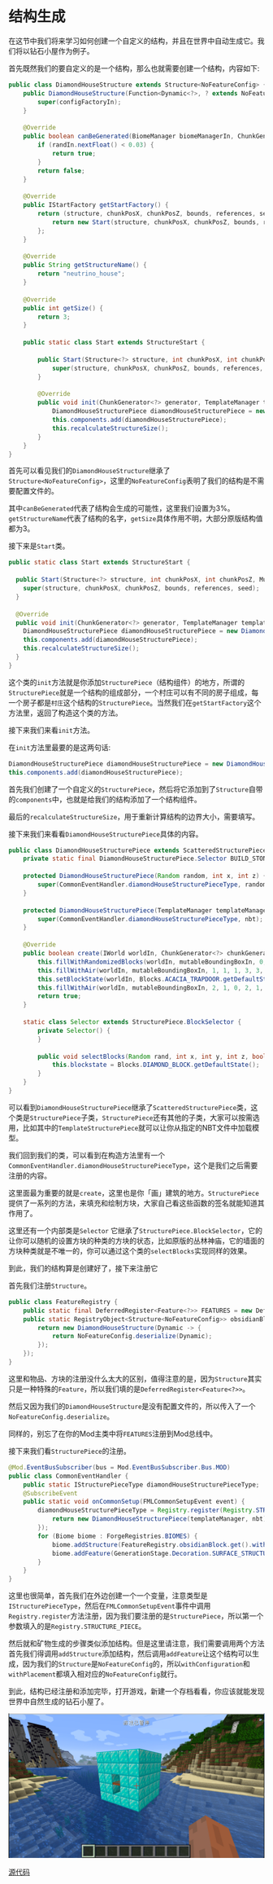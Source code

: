 # 结构生成

在这节中我们将来学习如何创建一个自定义的结构，并且在世界中自动生成它。我们将以钻石小屋作为例子。

首先既然我们的要自定义的是一个结构，那么也就需要创建一个结构，内容如下:

```java
public class DiamondHouseStructure extends Structure<NoFeatureConfig> {
    public DiamondHouseStructure(Function<Dynamic<?>, ? extends NoFeatureConfig> configFactoryIn) {
        super(configFactoryIn);
    }

    @Override
    public boolean canBeGenerated(BiomeManager biomeManagerIn, ChunkGenerator<?> generatorIn, Random randIn, int chunkX, int chunkZ, Biome biomeIn) {
        if (randIn.nextFloat() < 0.03) {
            return true;
        }
        return false;
    }

    @Override
    public IStartFactory getStartFactory() {
        return (structure, chunkPosX, chunkPosZ, bounds, references, seed) -> {
            return new Start(structure, chunkPosX, chunkPosZ, bounds, references, seed);
        };
    }

    @Override
    public String getStructureName() {
        return "neutrino_house";
    }

    @Override
    public int getSize() {
        return 3;
    }

    public static class Start extends StructureStart {

        public Start(Structure<?> structure, int chunkPosX, int chunkPosZ, MutableBoundingBox bounds, int references, long seed) {
            super(structure, chunkPosX, chunkPosZ, bounds, references, seed);
        }

        @Override
        public void init(ChunkGenerator<?> generator, TemplateManager templateManagerIn, int chunkX, int chunkZ, Biome biomeIn) {
            DiamondHouseStructurePiece diamondHouseStructurePiece = new DiamondHouseStructurePiece(this.rand, chunkX * 16, chunkZ * 16);
            this.components.add(diamondHouseStructurePiece);
            this.recalculateStructureSize();
        }
    }
}
```

首先可以看见我们的`DiamondHouseStructure`继承了`Structure<NoFeatureConfig>`，这里的`NoFeatureConfig`表明了我们的结构是不需要配置文件的。

其中`canBeGenerated`代表了结构会生成的可能性，这里我们设置为3%。`getStructureName`代表了结构的名字，`getSize`具体作用不明，大部分原版结构值都为3。

接下来是`Start`类。

```java
public static class Start extends StructureStart {

  public Start(Structure<?> structure, int chunkPosX, int chunkPosZ, MutableBoundingBox bounds, int references, long seed) {
    super(structure, chunkPosX, chunkPosZ, bounds, references, seed);
  }

  @Override
  public void init(ChunkGenerator<?> generator, TemplateManager templateManagerIn, int chunkX, int chunkZ, Biome biomeIn) {
    DiamondHouseStructurePiece diamondHouseStructurePiece = new DiamondHouseStructurePiece(this.rand, chunkX * 16, chunkZ * 16);
    this.components.add(diamondHouseStructurePiece);
    this.recalculateStructureSize();
  }
} 
```

这个类的`init`方法就是你添加`StructurePiece`（结构组件）的地方，所谓的`StructurePiece`就是一个结构的组成部分，一个村庄可以有不同的房子组成，每一个房子都是`村庄`这个结构的`StructurePiece`。当然我们在`getStartFactory`这个方法里，返回了构造这个类的方法。

接下来我们来看`init`方法。

在`init`方法里最要的是这两句话:

```java
DiamondHouseStructurePiece diamondHouseStructurePiece = new DiamondHouseStructurePiece(this.rand, chunkX * 16, chunkZ * 16);
this.components.add(diamondHouseStructurePiece);
```

首先我们创建了一个自定义的`StructurePiece`，然后将它添加到了`Structure`自带的`components`中，也就是给我们的结构添加了一个结构组件。

最后的`recalculateStructureSize`，用于重新计算结构的边界大小，需要填写。

接下来我们来看看`DiamondHouseStructurePiece`具体的内容。

```java
public class DiamondHouseStructurePiece extends ScatteredStructurePiece {
    private static final DiamondHouseStructurePiece.Selector BUILD_STONE_SELECTOR = new DiamondHouseStructurePiece.Selector();

    protected DiamondHouseStructurePiece(Random random, int x, int z) {
        super(CommonEventHandler.diamondHouseStructurePieceType, random, x, 64, z, 12, 10, 15);
    }

    protected DiamondHouseStructurePiece(TemplateManager templateManager, CompoundNBT nbt) {
        super(CommonEventHandler.diamondHouseStructurePieceType, nbt);
    }

    @Override
    public boolean create(IWorld worldIn, ChunkGenerator<?> chunkGeneratorIn, Random randomIn, MutableBoundingBox mutableBoundingBoxIn, ChunkPos chunkPosIn) {
        this.fillWithRandomizedBlocks(worldIn, mutableBoundingBoxIn, 0, 0, 0, 4, 4, 4, false, randomIn, BUILD_STONE_SELECTOR);
        this.fillWithAir(worldIn, mutableBoundingBoxIn, 1, 1, 1, 3, 3, 3);
        this.setBlockState(worldIn, Blocks.ACACIA_TRAPDOOR.getDefaultState().rotate(Rotation.CLOCKWISE_90), 2, 2, 0, mutableBoundingBoxIn);
        this.fillWithAir(worldIn, mutableBoundingBoxIn, 2, 1, 0, 2, 1, 0);
        return true;
    }

    static class Selector extends StructurePiece.BlockSelector {
        private Selector() {
        }

        public void selectBlocks(Random rand, int x, int y, int z, boolean wall) {
            this.blockstate = Blocks.DIAMOND_BLOCK.getDefaultState();
        }
    }
}
```

可以看到`DiamondHouseStructurePiece`继承了`ScatteredStructurePiece`类，这个类是`StructurePiece`子类，`StructurePiece`还有其他的子类，大家可以按需选用，比如其中的`TemplateStructurePiece`就可以让你从指定的NBT文件中加载模型。

我们回到我们的类，可以看到在构造方法里有一个`CommonEventHandler.diamondHouseStructurePieceType`，这个是我们之后需要注册的内容。

这里面最为重要的就是`create`，这里也是你「画」建筑的地方。`StructurePiece`提供了一系列的方法，来填充和绘制方块，大家自己看这些函数的签名就能知道其作用了。

这里还有一个内部类是`Selector` 它继承了`StructurePiece.BlockSelector`，它的让你可以随机的设置方块的种类的方块的状态，比如原版的丛林神庙，它的墙面的方块种类就是不唯一的，你可以通过这个类的`selectBlocks`实现同样的效果。

到此，我们的结构算是创建好了，接下来注册它

首先我们注册`Structure`。

```java
public class FeatureRegistry {
    public static final DeferredRegister<Feature<?>> FEATURES = new DeferredRegister<>(ForgeRegistries.FEATURES, "neutrino");
    public static RegistryObject<Structure<NoFeatureConfig>> obsidianBlock = FEATURES.register("house", () -> {
        return new DiamondHouseStructure(Dynamic -> {
            return NoFeatureConfig.deserialize(Dynamic);
        });
    });
}
```

这里和物品、方块的注册没什么太大的区别，值得注意的是，因为`Structure`其实只是一种特殊的`Feature`，所以我们填的是`DeferredRegister<Feature<?>>`。

然后又因为我们的`DiamondHouseStructure`是没有配置文件的，所以传入了一个`NoFeatureConfig.deserialize`。

同样的，别忘了在你的Mod主类中将`FEATURES`注册到Mod总线中。

接下来我们看`StructurePiece`的注册。

```java
@Mod.EventBusSubscriber(bus = Mod.EventBusSubscriber.Bus.MOD)
public class CommonEventHandler {
    public static IStructurePieceType diamondHouseStructurePieceType;
    @SubscribeEvent
    public static void onCommonSetup(FMLCommonSetupEvent event) {
        diamondHouseStructurePieceType = Registry.register(Registry.STRUCTURE_PIECE, "house", (templateManager, nbt) -> {
            return new DiamondHouseStructurePiece(templateManager, nbt);
        });
        for (Biome biome : ForgeRegistries.BIOMES) {
            biome.addStructure(FeatureRegistry.obsidianBlock.get().withConfiguration(IFeatureConfig.NO_FEATURE_CONFIG));
            biome.addFeature(GenerationStage.Decoration.SURFACE_STRUCTURES, FeatureRegistry.obsidianBlock.get().withConfiguration(IFeatureConfig.NO_FEATURE_CONFIG).withPlacement(Placement.NOPE.configure(IPlacementConfig.NO_PLACEMENT_CONFIG)));
        }
    }
}
```

这里也很简单，首先我们在外边创建一个一个变量，注意类型是`IStructurePieceType`，然后在`FMLCommonSetupEvent`事件中调用`Registry.register`方法注册，因为我们要注册的是`StructurePiece`，所以第一个参数填入的是`Registry.STRUCTURE_PIECE`。

然后就和矿物生成的步骤类似添加结构。但是这里请注意，我们需要调用两个方法首先我们得调用`addStructure`添加结构，然后调用`addFeature`让这个结构可以生成，因为我们的`Structure`是`NoFeatureConfig`的，所以`withConfiguration`和`withPlacement`都填入相对应的`NoFeatureConfig`就行。

到此，结构已经注册和添加完毕，打开游戏，新建一个存档看看，你应该就能发现世界中自然生成的钻石小屋了。

![image-20200512174944649](structuregeneration.assets/image-20200512174944649.png)

[源代码](https://github.com/FledgeXu/NeutrinoSourceCode/tree/master/src/main/java/com/tutorial/neutrino/strcutre)